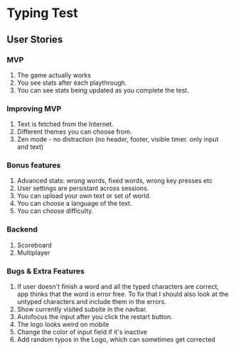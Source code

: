 # Typing Test

## User Stories

### MVP

1. The game actually works
1. You see stats after each playthrough.
1. You can see stats being updated as you complete the test.

### Improving MVP

1. Text is fetched from the Internet.
1. Different themes you can choose from.
1. Zen mode - no distraction (no header, footer, visible timer. only input and text)

### Bonus features

1. Advanced stats: wrong words, fixed words, wrong key presses etc
1. User settings are persistant across sessions.
1. You can upload your own text or set of world.
1. You can choose a language of the text.
1. You can choose difficulty.

### Backend

1. Scoreboard
1. Multiplayer

### Bugs & Extra Features

1. If user doesn't finish a word and all the typed characters are correct, app thinks that the word is error free. To fix that I should also look at the untyped characters and include them in the errors.
1. Show currently visited subsite in the navbar.
1. Autofocus the input after you click the restart button.
1. The logo looks weird on mobile
1. Change the color of input field if it's inactive
1. Add random typos in the Logo, which can sometimes get corrected
